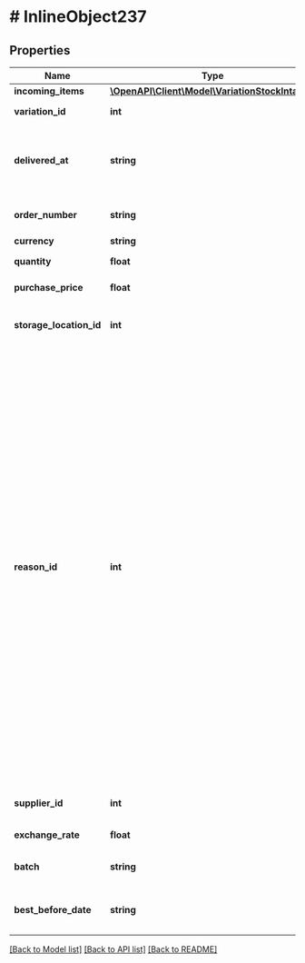 # # InlineObject237

## Properties

Name | Type | Description | Notes
------------ | ------------- | ------------- | -------------
**incoming_items** | [**\OpenAPI\Client\Model\VariationStockIntake[]**](VariationStockIntake.md) |  | [optional] 
**variation_id** | **int** | The ID of the variation | 
**delivered_at** | **string** | The date when stock was booked in. The date is given in W3C format. | 
**order_number** | **string** | The order number optional | [optional] 
**currency** | **string** | The currency | 
**quantity** | **float** | The quantity of a variation | 
**purchase_price** | **float** | The purchase price optional | [optional] 
**storage_location_id** | **int** | The ID of the storage location optional | [optional] 
**reason_id** | **int** | The ID of the reason. The following IDs are available:  101: Incoming items 102: Booked in by stocktaking 104: Rebooked into stock because no production errors were found 106: Maculation canceled 107: Packing error, items are re-booked 109: Incoming items (logistics) 115: Incoming items (second choice) 116: Booked in by correction 117: Unpacked item 180: Incoming items (purchase order) 181: Incoming items (warehousing) | 
**supplier_id** | **int** | The ID of the supplier optional | [optional] 
**exchange_rate** | **float** | The exchange rate optional | [optional] 
**batch** | **string** | The batch of the variation optional | [optional] 
**best_before_date** | **string** | The best before date of the variation optional | [optional] 

[[Back to Model list]](../../README.md#documentation-for-models) [[Back to API list]](../../README.md#documentation-for-api-endpoints) [[Back to README]](../../README.md)


